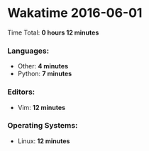 # Wakatime 2016-06-01

Time Total: **0 hours 12 minutes**

### Languages:
- Other: **4 minutes** 
- Python: **7 minutes** 

### Editors:
- Vim: **12 minutes** 

### Operating Systems:
- Linux: **12 minutes** 

